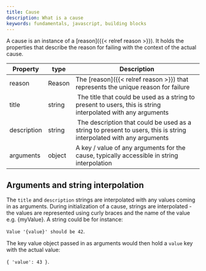 ```yaml
---
title: Cause
description: What is a cause
keywords: fundamentals, javascript, building blocks
---
```

A cause is an instance of a [reason]({{< relref reason >}}). It holds the properties that describe the
reason for failing with the context of the actual cause.

| Property | type | Description |
| -------- | ---- | ----------- |
| reason   | Reason | The [reason]({{< relref reason >}}) that represents the unique reason for failure |
| title    | string | The title that could be used as a string to present to users, this is string interpolated with any arguments |
| description | string | The description that could be used as a string to present to users, this is string interpolated with any arguments |
| arguments | object | A key / value of any arguments for the cause, typically accessible in string interpolation |

## Arguments and string interpolation

The `title` and `description` strings are interpolated with any values coming in as arguments.
During initialization of a cause, strings are interpolated - the values are represented using
curly braces and the name of the value e.g. {myValue}. A string could be for instance:

`Value '{value}' should be 42`.

The key value object passed in as arguments would then hold a `value` key with the actual value:

`{ 'value': 43 }`.
